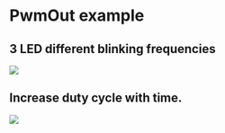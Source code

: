 # PwmOut example

## 3 LED different blinking frequencies
![](./report/3LED.gif)


## Increase duty cycle with time. 
![](./report/increase_dutycycle.gif)
